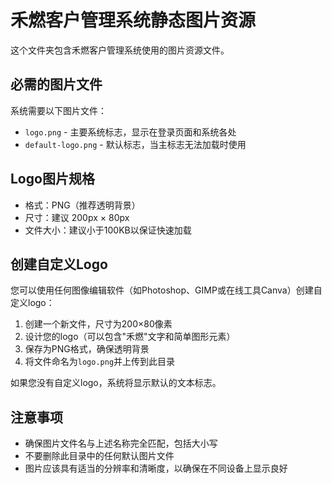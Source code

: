 # 禾燃客户管理系统静态图片资源

这个文件夹包含禾燃客户管理系统使用的图片资源文件。

## 必需的图片文件

系统需要以下图片文件：

- `logo.png` - 主要系统标志，显示在登录页面和系统各处
- `default-logo.png` - 默认标志，当主标志无法加载时使用

## Logo图片规格

- 格式：PNG（推荐透明背景）
- 尺寸：建议 200px × 80px
- 文件大小：建议小于100KB以保证快速加载

## 创建自定义Logo

您可以使用任何图像编辑软件（如Photoshop、GIMP或在线工具Canva）创建自定义logo：

1. 创建一个新文件，尺寸为200×80像素
2. 设计您的logo（可以包含"禾燃"文字和简单图形元素）
3. 保存为PNG格式，确保透明背景
4. 将文件命名为`logo.png`并上传到此目录

如果您没有自定义logo，系统将显示默认的文本标志。

## 注意事项

- 确保图片文件名与上述名称完全匹配，包括大小写
- 不要删除此目录中的任何默认图片文件
- 图片应该具有适当的分辨率和清晰度，以确保在不同设备上显示良好 